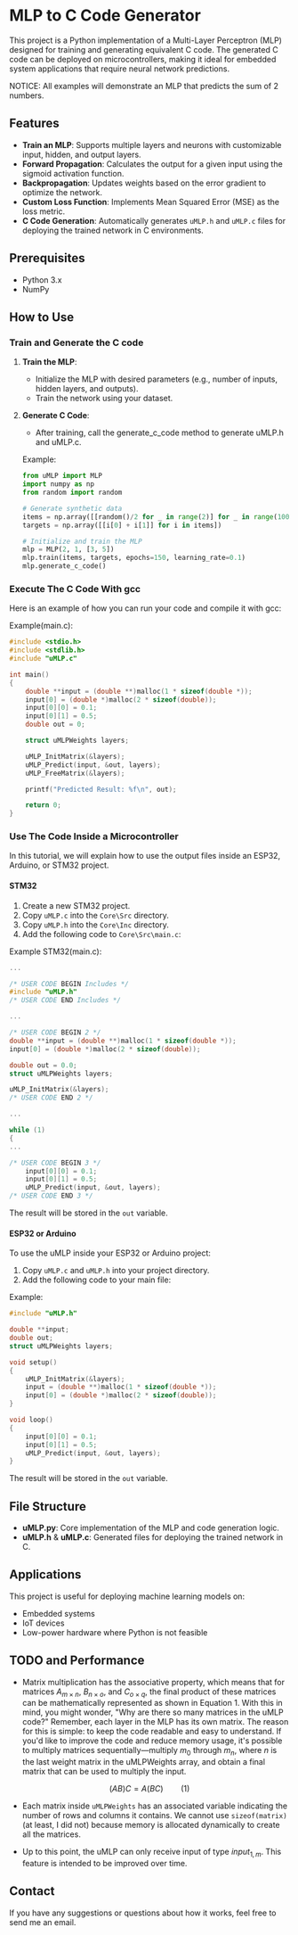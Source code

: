 # MLP to C Code Generator

This project is a Python implementation of a Multi-Layer Perceptron (MLP) designed for training and generating equivalent C code. The generated C code can be deployed on microcontrollers, making it ideal for embedded system applications that require neural network predictions. 

NOTICE: All examples will demonstrate an MLP that predicts the sum of 2 numbers.

## Features

- **Train an MLP**: Supports multiple layers and neurons with customizable input, hidden, and output layers.
- **Forward Propagation**: Calculates the output for a given input using the sigmoid activation function.
- **Backpropagation**: Updates weights based on the error gradient to optimize the network.
- **Custom Loss Function**: Implements Mean Squared Error (MSE) as the loss metric.
- **C Code Generation**: Automatically generates `uMLP.h` and `uMLP.c` files for deploying the trained network in C environments.

## Prerequisites

- Python 3.x
- NumPy
## How to Use

### Train and Generate the C code

1. **Train the MLP**:
   - Initialize the MLP with desired parameters (e.g., number of inputs, hidden layers, and outputs).
   - Train the network using your dataset.

2. **Generate C Code**:

    - After training, call the generate_c_code method to generate uMLP.h and uMLP.c.

    Example:
    ```python
    from uMLP import MLP
    import numpy as np
    from random import random

    # Generate synthetic data
    items = np.array([[random()/2 for _ in range(2)] for _ in range(1000)])
    targets = np.array([[i[0] + i[1]] for i in items])

    # Initialize and train the MLP
    mlp = MLP(2, 1, [3, 5])
    mlp.train(items, targets, epochs=150, learning_rate=0.1)
    mlp.generate_c_code()
    ```

### Execute The C Code With gcc

Here is an example of how you can run your code and compile it with gcc:

Example(main.c):
```C
#include <stdio.h>
#include <stdlib.h>
#include "uMLP.c"

int main()
{
    double **input = (double **)malloc(1 * sizeof(double *));
    input[0] = (double *)malloc(2 * sizeof(double));
    input[0][0] = 0.1;
    input[0][1] = 0.5;
    double out = 0;

    struct uMLPWeights layers;

    uMLP_InitMatrix(&layers);
    uMLP_Predict(input, &out, layers);
    uMLP_FreeMatrix(&layers);

    printf("Predicted Result: %f\n", out);

    return 0;
}
```

### Use The Code Inside a Microcontroller

In this tutorial, we will explain how to use the output files inside an ESP32, Arduino, or STM32 project.

#### STM32

1. Create a new STM32 project.
2. Copy `uMLP.c` into the `Core\Src` directory.
3. Copy `uMLP.h` into the `Core\Inc` directory.
4. Add the following code to `Core\Src\main.c`:

Example STM32(main.c):
```C
...

/* USER CODE BEGIN Includes */
#include "uMLP.h"
/* USER CODE END Includes */

...

/* USER CODE BEGIN 2 */
double **input = (double **)malloc(1 * sizeof(double *));
input[0] = (double *)malloc(2 * sizeof(double));

double out = 0.0;
struct uMLPWeights layers;

uMLP_InitMatrix(&layers);
/* USER CODE END 2 */

...

while (1)
{
...

/* USER CODE BEGIN 3 */
    input[0][0] = 0.1;
    input[0][1] = 0.5;
    uMLP_Predict(input, &out, layers);
/* USER CODE END 3 */
```

The result will be stored in the `out` variable.

#### ESP32 or Arduino

To use the uMLP inside your ESP32 or Arduino project:

1. Copy `uMLP.c` and `uMLP.h` into your project directory.
2. Add the following code to your main file:

Example:
```C
#include "uMLP.h"

double **input;
double out;
struct uMLPWeights layers;

void setup()
{
    uMLP_InitMatrix(&layers);
    input = (double **)malloc(1 * sizeof(double *));
    input[0] = (double *)malloc(2 * sizeof(double));
}

void loop()
{
    input[0][0] = 0.1;
    input[0][1] = 0.5;
    uMLP_Predict(input, &out, layers);
}
```

The result will be stored in the `out` variable.


## File Structure

- **uMLP.py**: Core implementation of the MLP and code generation logic.
- **uMLP.h** & **uMLP.c**: Generated files for deploying the trained network in C.

## Applications

This project is useful for deploying machine learning models on:

- Embedded systems
- IoT devices
- Low-power hardware where Python is not feasible

## TODO and Performance

- Matrix multiplication has the associative property, which means that for matrices $A_{m \times n}$, $B_{n \times o}$, and $C_{o \times q}$, the final product of these matrices can be mathematically represented as shown in Equation 1. With this in mind, you might wonder, "Why are there so many matrices in the uMLP code?" Remember, each layer in the MLP has its own matrix. The reason for this is simple: to keep the code readable and easy to understand. If you'd like to improve the code and reduce memory usage, it's possible to multiply matrices sequentially—multiply $m_0$ through $m_n$, where $n$ is the last weight matrix in the uMLPWeights array, and obtain a final matrix that can be used to multiply the input.

<center>

$(AB)C = A(BC) \ \ \ \ \ \ \ \ (1)$

</center>

- Each matrix inside `uMLPWeights` has an associated variable indicating the number of rows and columns it contains. We cannot use `sizeof(matrix)` (at least, I did not) because memory is allocated dynamically to create all the matrices.

- Up to this point, the uMLP can only receive input of type $input_{1, m}$. This feature is intended to be improved over time.

## Contact

If you have any suggestions or questions about how it works, feel free to send me an email.
